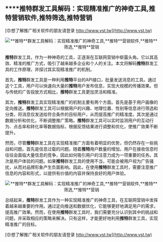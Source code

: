 ## ****推特**群发工具解码：实现精准推广的神奇工具,**推特**营销软件,**推特**筛选,**推特**营销**

[😍想了解推广相关软件的朋友请登录 http://www.vst.tw](http://www.vst.tw)

 <center><img src="https://vst.tw/MP4/tuiguang/png/5.png" alt="**推特**群发工具解码：实现精准推广的神奇工具,**推特**营销软件,**推特**筛选,**推特**营销"></center>

**推特**群发工具，作为一种神奇的工具，正逐渐在互联网营销中崭露头角。它以其高效、精准的推广方式，吸引了越来越多企业和个人的关注。本文将解码**推特**群发工具的工作原理，并探讨其实现精准推广的机制。

首先，**推特**群发工具是一种利用**推特**平台的API接口，批量发送消息的工具。通过这个工具，用户可以快速向大量的**推特**用户发布信息，实现大规模的传播效果。但与传统的广告投放方式相比，**推特**群发工具更加灵活和精准。

其次，**推特**群发工具实现精准推广的机制主要有两个方面。首先是基于用户画像的定向推送。**推特**群发工具可以根据用户的兴趣、地理位置、性别等信息进行筛选和分类，将消息仅发送给符合条件的目标用户，从而提高推广的精准度。其次是通过数据分析和优化，不断调整推广策略。**推特**群发工具可以实时监测用户的互动行为、点击率和转化率等数据指标，根据反馈结果进行调整和优化，使推广效果不断提升。

然而，尽管**推特**群发工具在实现精准推广方面有着明显的优势，但仍然存在一些挑战和问题。首先是信息过载的问题。随着**推特**用户数量的增加，用户在接收信息时往往会面临大量信息的竞争，因此如何吸引用户的注意力成为一项重要的任务。其次是用户体验的问题。如果**推特**群发工具的使用不当，可能会被用户视为广告骚扰，从而对品牌形象产生负面影响。因此，在使用**推特**群发工具时，需要注意推广信息的内容和形式，以提供有价值的内容并保持良好的用户体验。

 <center><img src="https://vst.tw/MP4/tuiguang/png/8.png" alt="**推特**群发工具解码：实现精准推广的神奇工具,**推特**营销软件,**推特**筛选,**推特**营销"></center>

总结起来，**推特**群发工具作为一种实现精准推广的神奇工具，在互联网营销中发挥着越来越重要的作用。通过定向推送和数据优化，它能够更好地满足用户的需求，提高推广效果。然而，在使用**推特**群发工具时，我们需要充分认识到其中的挑战和问题，并采取相应的策略来解决。只有这样，才能更好地利用**推特**群发工具，实现精准推广的目标。

[😍想了解推广相关软件的朋友请登录 http://www.vst.tw](http://www.vst.tw)



